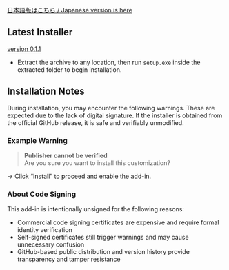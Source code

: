 [日本語版はこちら / Japanese version is here](./README.ja.md)

## Latest Installer
[version 0.1.1](.././download/0.1.1/ExcelRefineSetup_v0.1.1.zip)

- Extract the archive to any location, then run `setup.exe` inside the extracted folder to begin installation. 

## Installation Notes
During installation, you may encounter the following warnings. These are expected due to the lack of digital signature.
If the installer is obtained from the official GitHub release, it is safe and verifiably unmodified.

### Example Warning

> **Publisher cannot be verified**  
> Are you sure you want to install this customization?

→ Click “Install” to proceed and enable the add-in.

### About Code Signing
This add-in is intentionally unsigned for the following reasons:
- Commercial code signing certificates are expensive and require formal identity verification
- Self-signed certificates still trigger warnings and may cause unnecessary confusion
- GitHub-based public distribution and version history provide transparency and tamper resistance

